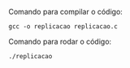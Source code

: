 Comando para compilar o código:

```
gcc -o replicacao replicacao.c
```

Comando para rodar o código:

```
./replicacao
```